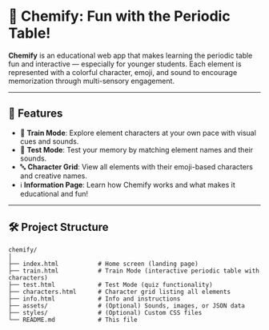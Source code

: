 # 🌟 Chemify: Fun with the Periodic Table!

**Chemify** is an educational web app that makes learning the periodic table fun and interactive — especially for younger students. Each element is represented with a colorful character, emoji, and sound to encourage memorization through multi-sensory engagement.

---

## 🚀 Features

- 🎵 **Train Mode**: Explore element characters at your own pace with visual cues and sounds.
- 🧪 **Test Mode**: Test your memory by matching element names and their sounds.
- 🔤 **Character Grid**: View all elements with their emoji-based characters and creative names.
- ℹ️ **Information Page**: Learn how Chemify works and what makes it educational and fun!

---

## 🛠️ Project Structure

```plaintext
chemify/
│
├── index.html           # Home screen (landing page)
├── train.html           # Train Mode (interactive periodic table with characters)
├── test.html            # Test Mode (quiz functionality)
├── characters.html      # Character grid listing all elements
├── info.html            # Info and instructions
├── assets/              # (Optional) Sounds, images, or JSON data
├── styles/              # (Optional) Custom CSS files
└── README.md            # This file

